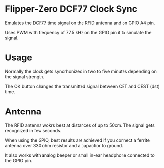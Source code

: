 # Flipper-Zero DCF77 Clock Sync
Emulates the [DCF77](https://en.wikipedia.org/wiki/DCF77) time signal on the RFID antenna and on GPIO A4 pin. 

Uses PWM with frequency of 77.5 kHz on the GPIO pin it to simulate the signal. 

# Usage

Normally the clock gets syncrhonized in two to five minutes depending on the signal strength.

The OK button changes the transmitted signal between CET and CEST (dst) time.

# Antenna
The RFID antenna wokrs best at distances of up to 50cm. The signal gets recognized in few seconds.

When using the GPIO, best results are achieved if you connect a ferrite antenna over 330 ohm resistor and a capactior to ground.

It also works with analog beeper or small in-ear headphone connected to the GPIO pin. 
